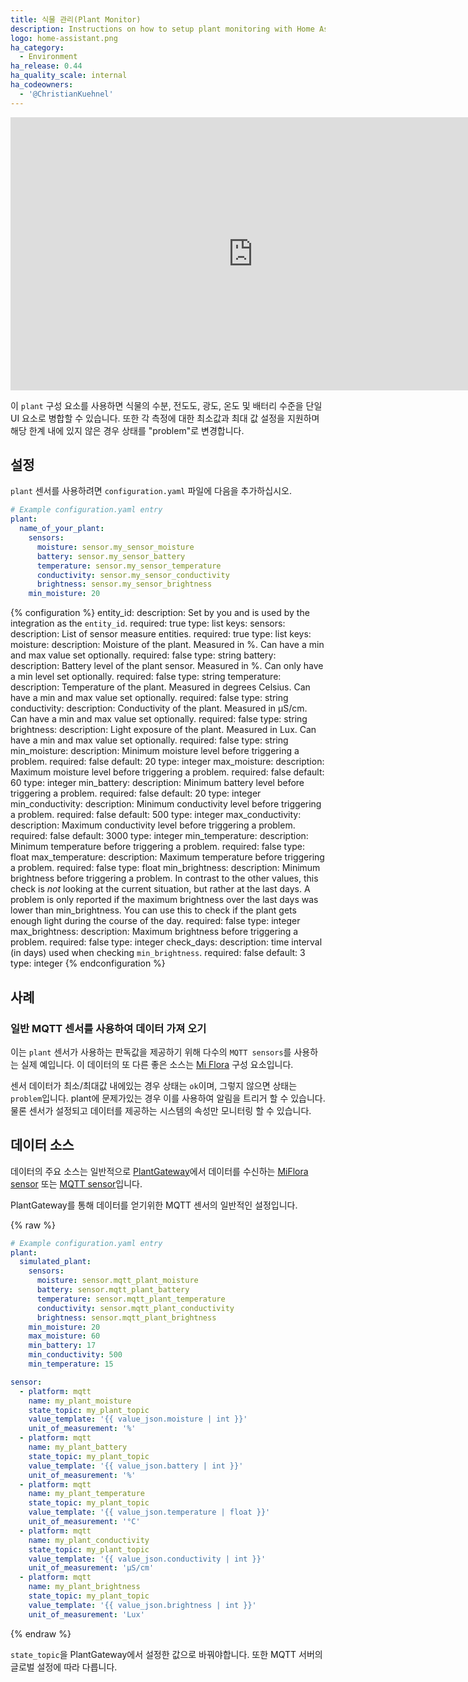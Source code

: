 ```yaml
---
title: 식물 관리(Plant Monitor)
description: Instructions on how to setup plant monitoring with Home Assistant.
logo: home-assistant.png
ha_category:
  - Environment
ha_release: 0.44
ha_quality_scale: internal
ha_codeowners:
  - '@ChristianKuehnel'
---
```


<div class='videoWrapper'><iframe width="776" height="437" src="https://www.youtube.com/embed/AmsmAuHolHw" frameborder="0" allow="accelerometer; autoplay; encrypted-media; gyroscope; picture-in-picture" allowfullscreen></iframe></div>

이 `plant` 구성 요소를 사용하면 식물의 수분, 전도도, 광도, 온도 및 배터리 수준을 단일 UI 요소로 병합할 수 있습니다. 또한 각 측정에 대한 최소값과 최대 값 설정을 지원하며 해당 한계 내에 있지 않은 경우 상태를 "problem"로 변경합니다. 

## 설정

`plant` 센서를 사용하려면 `configuration.yaml` 파일에 다음을 추가하십시오.

```yaml
# Example configuration.yaml entry
plant:
  name_of_your_plant:
    sensors:
      moisture: sensor.my_sensor_moisture
      battery: sensor.my_sensor_battery
      temperature: sensor.my_sensor_temperature
      conductivity: sensor.my_sensor_conductivity
      brightness: sensor.my_sensor_brightness
    min_moisture: 20
```

{% configuration %}
entity_id:
  description: Set by you and is used by the integration as the `entity_id`.
  required: true
  type: list
  keys:
    sensors:
      description: List of sensor measure entities.
      required: true
      type: list
      keys:
        moisture:
          description: Moisture of the plant. Measured in %. Can have a min and max value set optionally.
          required: false
          type: string
        battery:
          description: Battery level of the plant sensor. Measured in %. Can only have a min level set optionally.
          required: false
          type: string
        temperature:
          description: Temperature of the plant. Measured in degrees Celsius. Can have a min and max value set optionally.
          required: false
          type: string
        conductivity:
          description: Conductivity of the plant. Measured in µS/cm. Can have a min and max value set optionally.
          required: false
          type: string
        brightness:
          description: Light exposure of the plant. Measured in Lux. Can have a min and max value set optionally.
          required: false
          type: string
    min_moisture:
      description: Minimum moisture level before triggering a problem.
      required: false
      default: 20
      type: integer
    max_moisture:
      description: Maximum moisture level before triggering a problem.
      required: false
      default: 60
      type: integer
    min_battery:
      description: Minimum battery level before triggering a problem.
      required: false
      default: 20
      type: integer
    min_conductivity:
      description: Minimum conductivity level before triggering a problem.
      required: false
      default: 500
      type: integer
    max_conductivity:
      description: Maximum conductivity level before triggering a problem.
      required: false
      default: 3000
      type: integer
    min_temperature:
      description: Minimum temperature before triggering a problem.
      required: false
      type: float
    max_temperature:
      description: Maximum temperature before triggering a problem.
      required: false
      type: float
    min_brightness:
      description: Minimum brightness before triggering a problem. In contrast to the other values, this check is *not* looking at the current situation, but rather at the last days. A problem is only reported if the maximum brightness over the last days was lower than min_brightness. You can use this to check if the plant gets enough light during the course of the day.
      required: false
      type: integer
    max_brightness:
      description: Maximum brightness before triggering a problem.
      required: false
      type: integer
    check_days:
      description: time interval (in days) used when checking `min_brightness`.
      required: false
      default: 3
      type: integer
{% endconfiguration %}

## 사례

### 일반 MQTT 센서를 사용하여 데이터 가져 오기

이는 `plant` 센서가 사용하는 판독값을 제공하기 위해 다수의 `MQTT sensors`를 사용하는 실제 예입니다.
이 데이터의 또 다른 좋은 소스는 [Mi Flora](/integrations/miflora) 구성 요소입니다.

센서 데이터가 최소/최대값 내에있는 경우 상태는 `ok`이며, 그렇지 않으면 상태는 `problem`입니다. plant에 문제가있는 경우 이를 사용하여 알림을 트리거 할 수 있습니다. 물론 센서가 설정되고 데이터를 제공하는 시스템의 속성만 모니터링 할 수 있습니다.

## 데이터 소스

데이터의 주요 소스는 일반적으로 [PlantGateway](https://github.com/ChristianKuehnel/plantgateway)에서 데이터를 수신하는 [MiFlora sensor](/integrations/miflora) 또는 [MQTT sensor](/integrations/sensor.mqtt/)입니다.

PlantGateway를 통해 데이터를 얻기위한 MQTT 센서의 일반적인 설정입니다.

{% raw %}

```yaml
# Example configuration.yaml entry
plant:
  simulated_plant:
    sensors:
      moisture: sensor.mqtt_plant_moisture
      battery: sensor.mqtt_plant_battery
      temperature: sensor.mqtt_plant_temperature
      conductivity: sensor.mqtt_plant_conductivity
      brightness: sensor.mqtt_plant_brightness
    min_moisture: 20
    max_moisture: 60
    min_battery: 17
    min_conductivity: 500
    min_temperature: 15

sensor:
  - platform: mqtt
    name: my_plant_moisture
    state_topic: my_plant_topic
    value_template: '{{ value_json.moisture | int }}'
    unit_of_measurement: '%'
  - platform: mqtt
    name: my_plant_battery
    state_topic: my_plant_topic
    value_template: '{{ value_json.battery | int }}'
    unit_of_measurement: '%'
  - platform: mqtt
    name: my_plant_temperature
    state_topic: my_plant_topic
    value_template: '{{ value_json.temperature | float }}'
    unit_of_measurement: '°C'
  - platform: mqtt
    name: my_plant_conductivity
    state_topic: my_plant_topic
    value_template: '{{ value_json.conductivity | int }}'
    unit_of_measurement: 'µS/cm'
  - platform: mqtt
    name: my_plant_brightness
    state_topic: my_plant_topic
    value_template: '{{ value_json.brightness | int }}'
    unit_of_measurement: 'Lux'
```

{% endraw %}

`state_topic`을 PlantGateway에서 설정한 값으로 바꿔야합니다. 또한 MQTT 서버의 글로벌 설정에 따라 다릅니다.